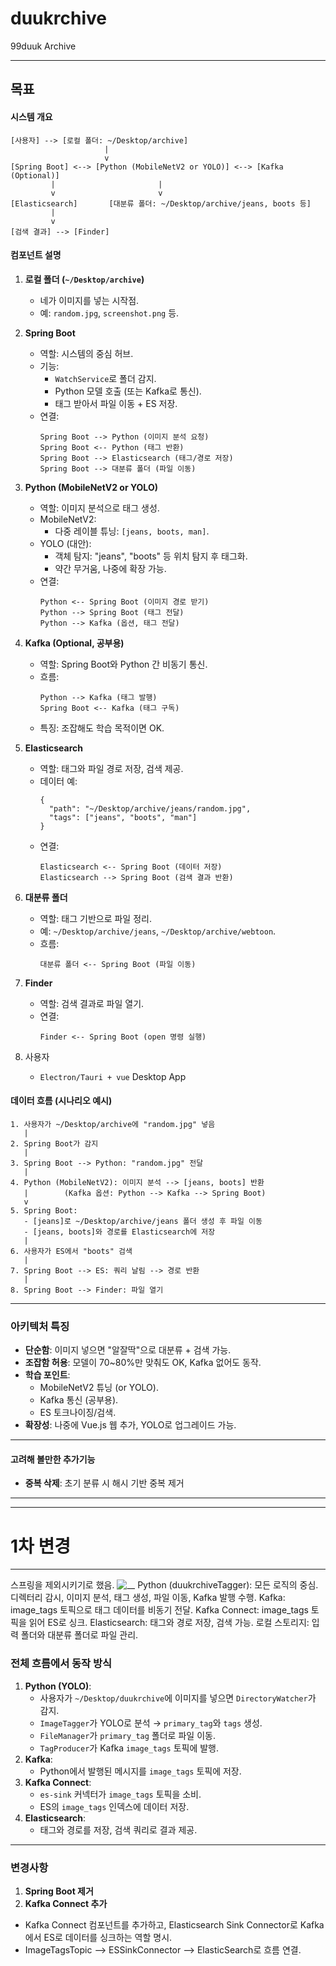 # duukrchive
99duuk Archive

---
## 목표

#### 시스템 개요
```
[사용자] --> [로컬 폴더: ~/Desktop/archive]
                     |
                     v
[Spring Boot] <--> [Python (MobileNetV2 or YOLO)] <--> [Kafka (Optional)]
         |                       |
         v                       v
[Elasticsearch]       [대분류 폴더: ~/Desktop/archive/jeans, boots 등]
         |
         v
[검색 결과] --> [Finder]
```

#### 컴포넌트 설명
1. **로컬 폴더 (`~/Desktop/archive`)**
   - 네가 이미지를 넣는 시작점.
   - 예: `random.jpg`, `screenshot.png` 등.

2. **Spring Boot**
   - 역할: 시스템의 중심 허브.
   - 기능:
     - `WatchService`로 폴더 감지.
     - Python 모델 호출 (또는 Kafka로 통신).
     - 태그 받아서 파일 이동 + ES 저장.
   - 연결:
     ```
     Spring Boot --> Python (이미지 분석 요청)
     Spring Boot <-- Python (태그 반환)
     Spring Boot --> Elasticsearch (태그/경로 저장)
     Spring Boot --> 대분류 폴더 (파일 이동)
     ```

3. **Python (MobileNetV2 or YOLO)**
   - 역할: 이미지 분석으로 태그 생성.
   - MobileNetV2:
     - 다중 레이블 튜닝: `[jeans, boots, man]`.
   - YOLO (대안):
     - 객체 탐지: "jeans", "boots" 등 위치 탐지 후 태그화.
     - 약간 무거움, 나중에 확장 가능.
   - 연결:
     ```
     Python <-- Spring Boot (이미지 경로 받기)
     Python --> Spring Boot (태그 전달)
     Python --> Kafka (옵션, 태그 전달)
     ```

4. **Kafka (Optional, 공부용)**
   - 역할: Spring Boot와 Python 간 비동기 통신.
   - 흐름:
     ```
     Python --> Kafka (태그 발행)
     Spring Boot <-- Kafka (태그 구독)
     ```
   - 특징: 조잡해도 학습 목적이면 OK.

5. **Elasticsearch**
   - 역할: 태그와 파일 경로 저장, 검색 제공.
   - 데이터 예:
     ```
     {
       "path": "~/Desktop/archive/jeans/random.jpg",
       "tags": ["jeans", "boots", "man"]
     }
     ```
   - 연결:
     ```
     Elasticsearch <-- Spring Boot (데이터 저장)
     Elasticsearch --> Spring Boot (검색 결과 반환)
     ```

6. **대분류 폴더**
   - 역할: 태그 기반으로 파일 정리.
   - 예: `~/Desktop/archive/jeans`, `~/Desktop/archive/webtoon`.
   - 흐름:
     ```
     대분류 폴더 <-- Spring Boot (파일 이동)
     ```

7. **Finder**
   - 역할: 검색 결과로 파일 열기.
   - 연결:
     ```
     Finder <-- Spring Boot (open 명령 실행)
     ```

8. 사용자
    - `Electron/Tauri + vue` Desktop App 

#### 데이터 흐름 (시나리오 예시)
```
1. 사용자가 ~/Desktop/archive에 "random.jpg" 넣음
   |
2. Spring Boot가 감지
   |
3. Spring Boot --> Python: "random.jpg" 전달
   |
4. Python (MobileNetV2): 이미지 분석 --> [jeans, boots] 반환
   |        (Kafka 옵션: Python --> Kafka --> Spring Boot)
   v
5. Spring Boot:
   - [jeans]로 ~/Desktop/archive/jeans 폴더 생성 후 파일 이동
   - [jeans, boots]와 경로를 Elasticsearch에 저장
   |
6. 사용자가 ES에서 "boots" 검색
   |
7. Spring Boot --> ES: 쿼리 날림 --> 경로 반환
   |
8. Spring Boot --> Finder: 파일 열기
```

---

### 아키텍처 특징
- **단순함**: 이미지 넣으면 "알잘딱"으로 대분류 + 검색 가능.
- **조잡함 허용**: 모델이 70~80%만 맞춰도 OK, Kafka 없어도 동작.
- **학습 포인트**:
  - MobileNetV2 튜닝 (or YOLO).
  - Kafka 통신 (공부용).
  - ES 토크나이징/검색.
- **확장성**: 나중에 Vue.js 웹 추가, YOLO로 업그레이드 가능.

---

#### 고려해 볼만한 추가기능
- **중복 삭제**: 초기 분류 시 해시 기반 중복 제거


---

---


#  1차 변경
---
스프링을 제외시키기로 했음.
![__](https://github.com/user-attachments/assets/16bff945-be51-4d70-ada4-cbc91486cb0a)
Python (duukrchiveTagger): 모든 로직의 중심. 디렉터리 감시, 이미지 분석, 태그 생성, 파일 이동, Kafka 발행 수행.
Kafka: image_tags 토픽으로 태그 데이터를 비동기 전달.
Kafka Connect: image_tags 토픽을 읽어 ES로 싱크.
Elasticsearch: 태그와 경로 저장, 검색 가능.
로컬 스토리지: 입력 폴더와 대분류 폴더로 파일 관리.

### 전체 흐름에서 동작 방식
1. **Python (YOLO)**:
   - 사용자가 `~/Desktop/duukrchive`에 이미지를 넣으면 `DirectoryWatcher`가 감지.
   - `ImageTagger`가 YOLO로 분석 → `primary_tag`와 `tags` 생성.
   - `FileManager`가 `primary_tag` 폴더로 파일 이동.
   - `TagProducer`가 Kafka `image_tags` 토픽에 발행.
2. **Kafka**:
   - Python에서 발행된 메시지를 `image_tags` 토픽에 저장.
3. **Kafka Connect**:
   - `es-sink` 커넥터가 `image_tags` 토픽을 소비.
   - ES의 `image_tags` 인덱스에 데이터 저장.
4. **Elasticsearch**:
   - 태그와 경로를 저장, 검색 쿼리로 결과 제공.

---
### 변경사항 
1. **Spring Boot 제거**
2. **Kafka Connect 추가**
  - Kafka Connect 컴포넌트를 추가하고, Elasticsearch Sink Connector로 Kafka에서 ES로 데이터를 싱크하는 역할 명시.
  - ImageTagsTopic --> ESSinkConnector --> ElasticSearch로 흐름 연결.
